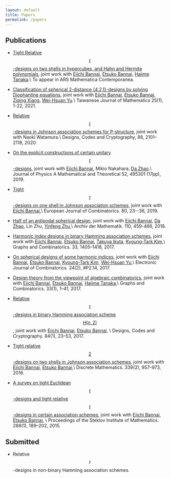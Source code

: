 ```yaml
---
layout: default
title: Papers
permalink: /papers
---
```

## Publications

* [Tight Relative $$t$$-designs on two shells in hypercubes, and Hahn and Hermite polynomials](https://amc-journal.eu/index.php/amc/article/view/2352), joint work with [Eiichi Bannai](https://www.genealogy.math.ndsu.nodak.edu/id.php?id=11296), [Etsuko Bannai](https://www.genealogy.math.ndsu.nodak.edu/id.php?id=10669), [Hajime Tanaka](http://www.math.is.tohoku.ac.jp/%7Ehtanaka/).\\
To appear in ARS Mathematica Contemporanea.

* [Classification of spherical 2-distance {4,2,1}-designs by solving Diophantine equations](https://projecteuclid.org/euclid.twjm/1593050477), joint work with [Eiichi Bannai](https://www.genealogy.math.ndsu.nodak.edu/id.php?id=11296), [Etsuko Bannai](https://www.genealogy.math.ndsu.nodak.edu/id.php?id=10669), [Ziqing Xiang](http://ziqing.org/), [Wei-Hsuan Yu](http://users.math.msu.edu/users/weihsuan/).\\
Taiwanese Journal of Mathematics 25(1), 1-22, 2021.

* [Relative $$t$$-designs in Johnson association schemes for P-structure](https://link.springer.com/article/10.1007/s10623-020-00766-3), joint work with Naoki Watamura.\\
Designs, Codes and Cryptography, 88, 2101–2118, 2020.

* [On the explicit constructions of certain unitary $$t$$-designs](https://iopscience.iop.org/article/10.1088/1751-8121/ab5009), joint work with [Eiichi Bannai](https://www.genealogy.math.ndsu.nodak.edu/id.php?id=11296), Mikio Nakahara,  [Da Zhao](http://zhaoda.org/).\\
Journal of Physics A Mathematical and Theoretical 52, 495301 (17pp), 2019.


* [Tight $$t$$-designs on one shell in Johnson association schemes](https://www.sciencedirect.com/science/article/pii/S0195669818300374), joint work with [Eiichi Bannai](https://www.genealogy.math.ndsu.nodak.edu/id.php?id=11296),\\
	European Journal of Combinatorics. 80, 23--36, 2019.


* [Half of an antipodal spherical design](https://link.springer.com/article/10.1007/s00013-017-1141-1), joint work with [Eiichi Bannai](https://www.genealogy.math.ndsu.nodak.edu/id.php?id=11296), [Da Zhao](http://zhaoda.org/), Lin Zhu, [Yinfeng Zhu](http://zhuyinfeng.org/),\\
Archiv der Mathematik. 110, 459-466, 2018.

* [Harmonic index designs in binary Hamming association schemes](https://link.springer.com/article/10.1007/s00373-017-1784-5), joint work with [Eiichi Bannai](https://www.genealogy.math.ndsu.nodak.edu/id.php?id=11296), [Etsuko Bannai](https://www.genealogy.math.ndsu.nodak.edu/id.php?id=10669), [Takuya Ikuta](http://math-combinatorics.jp/), [Kyoung-Tark Kim](https://www.genealogy.math.ndsu.nodak.edu/id.php?id=187771),\\
Graphs and Combinatorics. 33, 1405–1418, 2017.
 

* [On spherical designs of some harmonic indices](http://www.combinatorics.org/ojs/index.php/eljc/article/view/v24i2p14/pdf),  joint work with [Eiichi Bannai](https://www.genealogy.math.ndsu.nodak.edu/id.php?id=11296), [Etsuko Bannai](https://www.genealogy.math.ndsu.nodak.edu/id.php?id=10669), [Kyoung-Tark Kim](https://www.genealogy.math.ndsu.nodak.edu/id.php?id=187771), [Wei-Hsuan Yu](http://users.math.msu.edu/users/weihsuan/),\\
Electronic Journal of Combinatorics. 24(2), #P2.14, 2017.

 
* [Design theory from the viewpoint of algebraic combinatorics](http://link.springer.com/article/10.1007/s00373-016-1739-2), joint work with [Eiichi Bannai](https://www.genealogy.math.ndsu.nodak.edu/id.php?id=11296), [Etsuko Bannai](https://www.genealogy.math.ndsu.nodak.edu/id.php?id=10669), [Hajime Tanaka](http://www.math.is.tohoku.ac.jp/%7Ehtanaka/),\\
Graphs and Combinatorics. 33(1), 1–41, 2017.

* [Relative $$t$$-designs in binary Hamming association scheme $$H(n,2)$$](http://link.springer.com/article/10.1007/s10623-016-0200-0), joint work with [Eiichi Bannai](https://www.genealogy.math.ndsu.nodak.edu/id.php?id=11296), [Etsuko Bannai](https://www.genealogy.math.ndsu.nodak.edu/id.php?id=10669), \\
Designs, Codes and Cryptography. 84(1), 23–53, 2017.

* [Tight relative $$2$$-designs on two shells in Johnson association schemes](http://www.sciencedirect.com/science/article/pii/S0012365X15003787), joint work with [Eiichi Bannai](https://www.genealogy.math.ndsu.nodak.edu/id.php?id=11296), [Etsuko Bannai](https://www.genealogy.math.ndsu.nodak.edu/id.php?id=10669),\\
Discrete Mathematics. 339(2), 957–973, 2016.

* [A survey on tight Euclidean $$t$$-designs and tight relative $$t$$-designs in certain association schemes](http://link.springer.com/article/10.1134%2FS0081543815010149), joint work with [Eiichi Bannai](https://www.genealogy.math.ndsu.nodak.edu/id.php?id=11296), [Etsuko Bannai](https://www.genealogy.math.ndsu.nodak.edu/id.php?id=10669), \\
Proceedings of the Steklov Institute of Mathematics. 288(1), 189–202, 2015.

## Submitted 

* Relative $$t$$-designs in non-binary Hamming association schemes.



